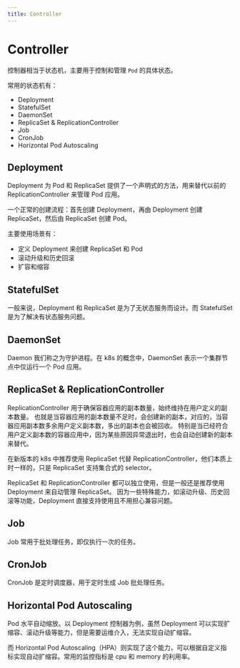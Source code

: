 ```yaml
---
title: Controller
---
```


# Controller

控制器相当于状态机，主要用于控制和管理 `Pod` 的具体状态。

常用的状态机有：
* Deployment
* StatefulSet
* DaemonSet
* ReplicaSet & ReplicationController
* Job
* CronJob
* Horizontal Pod Autoscaling

## Deployment
Deployment 为 Pod 和 ReplicaSet 提供了一个声明式的方法，用来替代以前的 ReplicationController 来管理 Pod 应用。

一个正常的创建流程：首先创建 Deployment，再由 Deployment 创建 ReplicaSet，然后由 ReplicaSet 创建 Pod。

主要使用场景有：
* 定义 Deployment 来创建 ReplicaSet 和 Pod
* 滚动升级和历史回滚
* 扩容和缩容

## StatefulSet
一般来说，Deployment 和 ReplicaSet 是为了无状态服务而设计。而 StatefulSet 是为了解决有状态服务问题。

## DaemonSet
Daemon 我们称之为守护进程。在 k8s 的概念中，DaemonSet 表示一个集群节点中仅运行一个 Pod 应用。

## ReplicaSet & ReplicationController
ReplicationController 用于确保容器应用的副本数量，始终维持在用户定义的副本数量。
也就是当容器应用的副本数量不足时，会创建新的副本，对应的，当容器应用副本数多余用户定义副本数，多出的副本也会被回收。
特别是当已经符合用户定义副本数的容器应用中，因为某些原因异常退出时，也会自动创建新的副本来替代。

在新版本的 k8s 中推荐使用 ReplicaSet 代替 ReplicationController，他们本质上时一样的，只是 ReplicaSet 支持集合式的 selector。

ReplicaSet 和 ReplicationController 都可以独立使用，但是一般还是推荐使用 Deployment 来自动管理 ReplicaSet。
因为一些特殊能力，如滚动升级、历史回滚等功能，Deployment 直接支持使用且不用担心兼容问题。

## Job
Job 常用于批处理任务，即仅执行一次的任务。

## CronJob
CronJob 是定时调度器，用于定时生成 Job 批处理任务。

## Horizontal Pod Autoscaling
Pod 水平自动缩放。以 Deployment 控制器为例，虽然 Deployment 可以实现扩缩容、滚动升级等能力，但是需要运维介入，无法实现自动扩缩容。

而 Horizontal Pod Autoscaling（HPA）则实现了这个能力，可以根据自定义指标实现自动扩缩容。常用的监控指标是 cpu 和 memory 的利用率。
